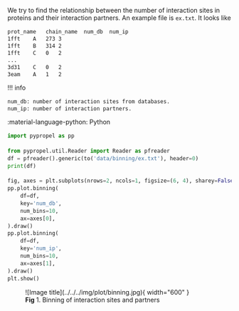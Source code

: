 We try to find the relationship between the number of interaction sites in proteins and their interaction partners. An example file is `ex.txt`. It looks like

``` text
prot_name	chain_name	num_db	num_ip
1fft	A	273	3
1fft	B	314	2
1fft	C	0	2
...
3d31	C	0	2
3eam	A	1	2
```

!!! info

    num_db: number of interaction sites from databases.
    num_ip: number of interaction partners.

:material-language-python: Python
``` py linenums="1"
import pypropel as pp

from pypropel.util.Reader import Reader as pfreader
df = pfreader().generic(to('data/binning/ex.txt'), header=0)
print(df)

fig, axes = plt.subplots(nrows=2, ncols=1, figsize=(6, 4), sharey=False, sharex='all')
pp.plot.binning(
    df=df,
    key='num_db',
    num_bins=10,
    ax=axes[0],
).draw()
pp.plot.binning(
    df=df,
    key='num_ip',
    num_bins=10,
    ax=axes[1],
).draw()
plt.show()
```

<figure markdown="span">
  ![Image title](../../../img/plot/binning.jpg){ width="600" }
  <figcaption><strong>Fig</strong> 1. Binning of interaction sites and partners</figcaption>
</figure>